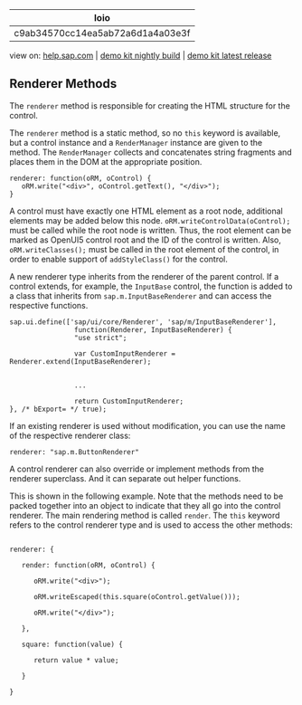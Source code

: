 | loio |
| -----|
| c9ab34570cc14ea5ab72a6d1a4a03e3f |

<div id="loio">

view on: [help.sap.com](https://help.sap.com/viewer/DRAFT/3237636b137e43519a20ad5513c49ccb/latest/en-US/c9ab34570cc14ea5ab72a6d1a4a03e3f.html) | [demo kit nightly build](https://openui5nightly.hana.ondemand.com/#/topic/c9ab34570cc14ea5ab72a6d1a4a03e3f) | [demo kit latest release](https://openui5.hana.ondemand.com/#/topic/c9ab34570cc14ea5ab72a6d1a4a03e3f)</div>
<!-- loioc9ab34570cc14ea5ab72a6d1a4a03e3f -->

## Renderer Methods

The `renderer` method is responsible for creating the HTML structure for the control.

The `renderer` method is a static method, so no `this` keyword is available, but a control instance and a `RenderManager` instance are given to the method. The `RenderManager` collects and concatenates string fragments and places them in the DOM at the appropriate position.

```lang-js
renderer: function(oRM, oControl) {
   oRM.write("<div>", oControl.getText(), "</div>");
}
```

A control must have exactly one HTML element as a root node, additional elements may be added below this node. `oRM.writeControlData(oControl);` must be called while the root node is written. Thus, the root element can be marked as OpenUI5 control root and the ID of the control is written. Also, `oRM.writeClasses();` must be called in the root element of the control, in order to enable support of `addStyleClass()` for the control.

A new renderer type inherits from the renderer of the parent control. If a control extends, for example, the `InputBase` control, the function is added to a class that inherits from `sap.m.InputBaseRenderer` and can access the respective functions.

```lang-js
sap.ui.define(['sap/ui/core/Renderer', 'sap/m/InputBaseRenderer'],
                function(Renderer, InputBaseRenderer) {
                "use strict";
                
                var CustomInputRenderer = Renderer.extend(InputBaseRenderer);


                ...

                return CustomInputRenderer;
}, /* bExport= */ true);

```

If an existing renderer is used without modification, you can use the name of the respective renderer class:

```lang-js
renderer: "sap.m.ButtonRenderer"
```

A control renderer can also override or implement methods from the renderer superclass. And it can separate out helper functions.

This is shown in the following example. Note that the methods need to be packed together into an object to indicate that they all go into the control renderer. The main rendering method is called `render`. The `this` keyword refers to the control renderer type and is used to access the other methods:

```lang-js

renderer: {

   render: function(oRM, oControl) {

      oRM.write("<div>");

      oRM.writeEscaped(this.square(oControl.getValue()));

      oRM.write("</div>");

   },

   square: function(value) {

      return value * value;

   }

}
```

